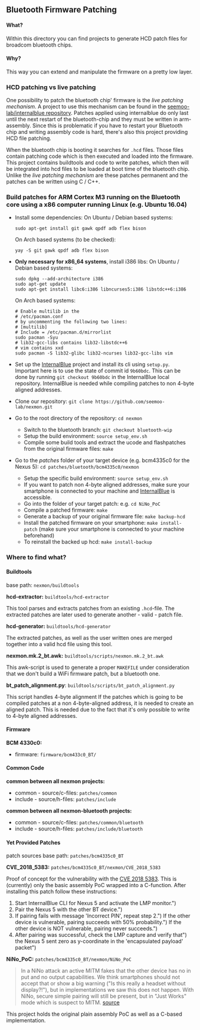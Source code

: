 ## Bluetooth Firmware Patching

#### What?
Within this directory you can find projects to generate HCD patch files for broadcom bluetooth chips.

#### Why?
This way you can extend and manipulate the firmware on a pretty low layer.

### HCD patching vs live patching
One possibility to patch the bluetooth chip' firmware is the *live patching mechanism*. A project to use this mechanism can be found in the [seemoo-lab/internalblue repository](https://github.com/seemoo-lab/internalblue). Patches applied using internalblue do only last until the next restart of the bluetooth-chip and they must be written in arm-assembly. Since this is problematic if you have to restart your Bluetooth chip and writing assembly code is hard, there's also this project providing HCD file patching.

When the bluetooth chip is booting it searches for `.hcd` files. Those files contain patching code which is then executed and loaded into the firmware. This project contains buildtools and code to write patches, which then will be integrated into hcd files to be loaded at boot time of the bluetooth chip. Unlike the *live patching mechanism* are these patches permanent and the patches can be written using C / C++.

### Build patches for ARM Cortex M3 running on the Bluetooth core using a x86 computer running Linux (e.g. Ubuntu 16.04)
* Install some dependencies:
  On Ubuntu / Debian based systems:
  ``` 
  sudo apt-get install git gawk qpdf adb flex bison
  ```
  
  On Arch based systems (to be checked):
  ```
  yay -S git gawk qpdf adb flex bison
  ```
* **Only necessary for x86_64 systems**, install i386 libs: 
  On Ubuntu / Debian based systems:
  ```
  sudo dpkg --add-architecture i386
  sudo apt-get update
  sudo apt-get install libc6:i386 libncurses5:i386 libstdc++6:i386
  ```
  On Arch based systems:
  ```
  # Enable multilib in the 
  # /etc/pacman.conf
  # by uncommenting the following two lines:
  # [multilib]
  # Include = /etc/pacman.d/mirrorlist
  sudo pacman -Syu
  # lib32-gcc-libs contains lib32-libstdc++6
  # vim contains xxd
  sudo pacman -S lib32-glibc lib32-ncurses lib32-gcc-libs vim
  ```
* Set up the [InternalBlue](https://github.com/seemoo-lab/internalblue) project and install its cli using `setup.py`. Important here is to use the state of commit id `9b60bdc`. This can be done by running `git checkout 9b60bdc` in the InternalBlue local repository. InternalBlue is needed while compiling patches to non 4-byte aligned addresses.
* Clone our repository: `git clone https://github.com/seemoo-lab/nexmon.git`
* Go to the root directory of the repository: `cd nexmon`
  * Switch to the bluetooth branch: `git checkout bluetooth-wip`
  * Setup the build environment: `source setup_env.sh`
  * Compile some build tools and extract the ucode and flashpatches from the original firmware files: `make`
* Go to the *patches* folder of your target device (e.g. bcm4335c0 for the Nexus 5): `cd patches/bluetooth/bcm4335c0/nexmon`
  * Setup the specific build environment: `source setup_env.sh`
  * If you want to patch non 4-byte aligned addresses, make sure your smartphone is connected to your machine and [InternalBlue](https://github.com/seemoo-lab/internalblue) is accessible.
  * Go into the folder of your target patch: e.g. `cd NiNo_PoC`
  * Compile a patched firmware: `make`
  * Generate a backup of your original firmware file: `make backup-hcd`
  * Install the patched firmware on your smartphone: `make install-patch` (make sure your smartphone is connected to your machine beforehand)
  * To reinstall the backed up hcd: `make install-backup`

### Where to find what?

#### Buildtools
base path: `nexmon/buildtools`

**hcd-extractor:** `buildtools/hcd-extractor`

This tool parses and extracts patches from an existing `.hcd`-file. The extracted patches are later used to generate another - valid - patch file. 

**hcd-generator:** `buildtools/hcd-generator`

The extracted patches, as well as the user written ones are merged together into a valid hcd file using this tool.

**nexmon.mk.2_bt.awk:** `buildtools/scripts/nexmon.mk.2_bt.awk`

This awk-script is used to generate a proper `MAKEFILE` under consideration that we don't build a WiFi firmware patch, but a bluetooth one. 

**bt_patch_alignment.py**: `buildtools/scripts/bt_patch_alignment.py`

This script handles 4-byte alignment If the patches which is going to be compiled patches at a non 4-byte-aligned address, it is needed to create an aligned patch. This is needed due to the fact that it's only possible to write to 4-byte aligned addresses.

#### Firmware

**BCM 4330c0:**
- firmware: `firmware/bcm433c0_BT/` 

#### Common Code
**common between all nexmon projects:**

- common  - source/c-files: `patches/common`
- include - source/h-files: `patches/include`

**common between all nexmon-bluetooth projects:**

- common  - source/c-files: `patches/common/bluetooth`
- include - source/h-files: `patches/include/bluetooth`

#### Yet Provided Patches

patch sources base path: `patches/bcm4335c0_BT`

**CVE_2018_5383:** `patches/bcm4335c0_BT/nexmon/CVE_2018_5383`

Proof of concept for the vulnerability with the [CVE 2018 5383](https://nvd.nist.gov/vuln/detail/CVE-2018-5383). This is (currently) only the basic assembly PoC wrapped into a C-function.
After installing this patch follow these instructions:
1. Start InternalBlue CLI for Nexus 5 and activate the LMP monitor.")
2. Pair the Nexus 5 with the other BT device.")
3. If pairing fails with message 'Incorrect PIN', repeat step 2.")
   If the other device is vulnerable, pairing succeeds with 50% probability.")
   If the other device is NOT vulnerable, pairing never succeeds.")
4. After pairing was successful, check the LMP capture and verify that")
   the Nexus 5 sent zero as y-coordinate in the 'encapsulated payload' packet")

**NiNo_PoC:** `patches/bcm4335c0_BT/nexmon/NiNo_PoC`

>In a NiNo attack an active MITM fakes that the other device has no in put and no output capabilities. We think smartphones should not accept that or show a big warning ("Is this really a headset without display?!"), but in implementations we saw this does not happen. With NiNo, secure simple pairing will still be present, but in "Just Works" mode which is suspect to MITM.
[source](https://github.com/seemoo-lab/internalblue/blob/master/examples/NiNo_PoC.py)

This project holds the original plain assembly PoC as well as a C-based implementation.
